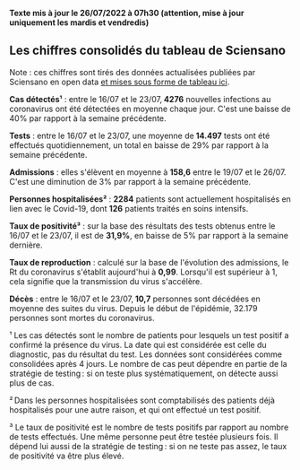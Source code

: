<strong>Texte mis à jour le 26/07/2022 à 07h30 (attention, mise à jour uniquement les mardis et vendredis)</strong><h2>Les chiffres consolidés du tableau de Sciensano</h2><p>Note : ces chiffres sont tirés des données actualisées publiées par Sciensano en open data <a href='https://datastudio.google.com/embed/u/0/reporting/c14a5cfc-cab7-4812-848c-0369173148ab/page/ZwmOB_blank'>et mises sous forme de tableau ici</a>.<p><strong>Cas détectés¹</strong> :  entre le 16/07 et le 23/07,<strong> 4276</strong> nouvelles infections au coronavirus ont été détectées en moyenne chaque jour. C'est une baisse de 40% par rapport à la semaine précédente.<p><strong>Tests</strong> :  entre le 16/07 et le 23/07, une moyenne de<strong> 14.497</strong> tests ont été effectués quotidiennement, un total en baisse de 29% par rapport à la semaine précédente.<p><strong>Admissions</strong> : elles s'élèvent en moyenne à <strong> 158,6</strong>  entre le 19/07 et le 26/07. C'est une diminution de 3% par rapport à la semaine précédente.<p><strong>Personnes hospitalisées²</strong> : <strong>2284</strong> patients sont actuellement hospitalisés en lien avec le Covid-19, dont <strong>126</strong> patients traités en soins intensifs.<p><strong>Taux de positivité³</strong> : sur la base des résultats des tests obtenus  entre le 16/07 et le 23/07, il est de <strong>31,9%</strong>, en baisse de 5% par rapport à la semaine dernière.<p><strong>Taux de reproduction</strong> : calculé sur la base de l'évolution des admissions, le Rt du coronavirus s'établit aujourd'hui à <strong>0,99</strong>. Lorsqu'il est supérieur à 1, cela signifie que la transmission du virus s'accélère.<p><strong>Décès</strong> :  entre le 16/07 et le 23/07,<strong> 10,7</strong> personnes sont décédées en moyenne des suites du virus. Depuis le début de l'épidémie, 32.179 personnes sont mortes du coronavirus.<p>¹ Les cas détectés sont le nombre de patients pour lesquels un test positif a confirmé la présence du virus. La date qui est considérée est celle du diagnostic, pas du résultat du test. Les données sont considérées comme consolidées après 4 jours. Le nombre de cas peut dépendre en partie de la stratégie de testing : si on teste plus systématiquement, on détecte aussi plus de cas.<p>² Dans les personnes hospitalisées sont comptabilisés des patients déjà hospitalisés pour une autre raison, et qui ont effectué un test positif.<p>³ Le taux de positivité est le nombre de tests positifs par rapport au nombre de tests effectués. Une même personne peut être testée plusieurs fois. Il dépend lui aussi de la stratégie de testing : si on ne teste pas assez, le taux de positivité va être plus élevé.